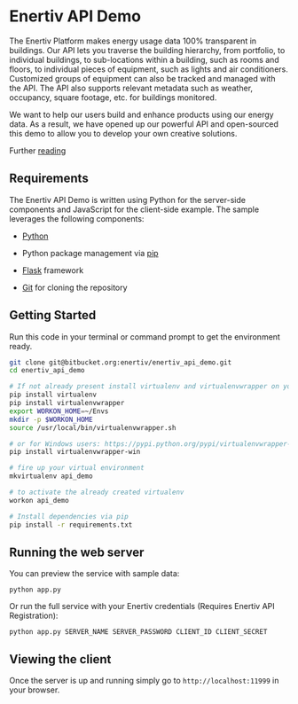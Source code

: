 # Enertiv API Demo

The Enertiv Platform makes energy usage data 100% transparent in buildings. Our API lets you traverse the building hierarchy, from portfolio, to individual buildings, to sub-locations within a building, such as rooms and floors, to individual pieces of equipment, such as lights and air conditioners. Customized groups of equipment can also be tracked and managed with the API. The API also supports relevant metadata such as weather, occupancy, square footage, etc. for buildings monitored.

We want to help our users build and enhance products using our energy data. As a result, we have opened up our powerful API and open-sourced this demo to allow you to develop your own creative solutions.

Further [reading](http://www.enertiv.com/api-docs/ "Enertiv API Docs")

## Requirements
The Enertiv API Demo is written using Python for the server-side components and JavaScript for the client-side example. The sample leverages the following components:

- [Python](https://www.python.org/downloads/ "Python")

- Python package management via [pip](http://pip.readthedocs.org/en/latest/installing.html "pip install")

- [Flask](http://flask.pocoo.org/ "Flask") framework

- [Git](https://help.github.com/articles/set-up-git/ "Installing Git") for cloning the repository 


## Getting Started
Run this code in your terminal or command prompt to get the environment ready.


```bash
git clone git@bitbucket.org:enertiv/enertiv_api_demo.git
cd enertiv_api_demo

# If not already present install virtualenv and virtualenvwrapper on your system: Full instructions - http://virtualenvwrapper.readthedocs.org/en/latest/
pip install virtualenv
pip install virtualenvwrapper  
export WORKON_HOME=~/Envs
mkdir -p $WORKON_HOME
source /usr/local/bin/virtualenvwrapper.sh

# or for Windows users: https://pypi.python.org/pypi/virtualenvwrapper-win
pip install virtualenvwrapper-win

# fire up your virtual environment
mkvirtualenv api_demo

# to activate the already created virtualenv
workon api_demo

# Install dependencies via pip
pip install -r requirements.txt
```


## Running the web server

You can preview the service with sample data:

`python app.py`

Or run the full service with your Enertiv credentials (Requires Enertiv API Registration):

`python app.py SERVER_NAME SERVER_PASSWORD CLIENT_ID CLIENT_SECRET`

## Viewing the client

Once the server is up and running simply go to `http://localhost:11999` in your browser.